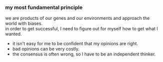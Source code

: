 
### my most fundamental principle
we are products of our genes and our environments and approach the world with biases.  
in order to get successful, I need to figure out for myself how to get what I wanted.    
* it isn't easy for me to be confident that my opinions are right.
* bad opinions can be very costly.
* the consensus is often wrong, so I have to be an independent thinker.
